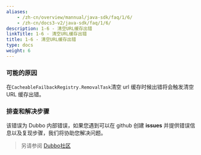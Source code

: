 ```yaml
---
aliases:
    - /zh-cn/overview/mannual/java-sdk/faq/1/6/
    - /zh-cn/docs3-v2/java-sdk/faq/1/6/
description: 1-6 - 清空URL缓存出错
linkTitle: 1-6 - 清空URL缓存出错
title: 1-6 - 清空URL缓存出错
type: docs
weight: 6
---
```







### 可能的原因
在`CacheableFailbackRegistry.RemovalTask`清空 url 缓存时候出错将会触发清空 URL 缓存出错。

### 排查和解决步骤
该错误为 Dubbo 内部错误，如果您遇到可以在 github 创建 **issues** 并提供错误信息以及复现步骤，我们将协助您解决问题。

> 另请参阅
[Dubbo社区](https://github.com/apache/dubbo)